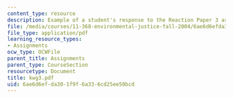 ```yaml
---
content_type: resource
description: Example of a student's response to the Reaction Paper 3 assignment.
file: /media/courses/11-368-environmental-justice-fall-2004/6ae6d6efda301f9f6a336cd25ee50bcd_kwg3.pdf
file_type: application/pdf
learning_resource_types:
- Assignments
ocw_type: OCWFile
parent_title: Assignments
parent_type: CourseSection
resourcetype: Document
title: kwg3.pdf
uid: 6ae6d6ef-da30-1f9f-6a33-6cd25ee50bcd
---
```

